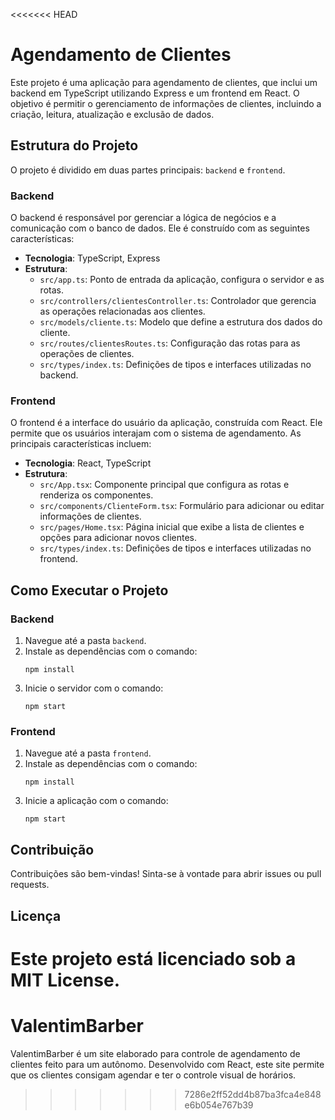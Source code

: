 <<<<<<< HEAD
# Agendamento de Clientes

Este projeto é uma aplicação para agendamento de clientes, que inclui um backend em TypeScript utilizando Express e um frontend em React. O objetivo é permitir o gerenciamento de informações de clientes, incluindo a criação, leitura, atualização e exclusão de dados.

## Estrutura do Projeto

O projeto é dividido em duas partes principais: `backend` e `frontend`.

### Backend

O backend é responsável por gerenciar a lógica de negócios e a comunicação com o banco de dados. Ele é construído com as seguintes características:

- **Tecnologia**: TypeScript, Express
- **Estrutura**:
  - `src/app.ts`: Ponto de entrada da aplicação, configura o servidor e as rotas.
  - `src/controllers/clientesController.ts`: Controlador que gerencia as operações relacionadas aos clientes.
  - `src/models/cliente.ts`: Modelo que define a estrutura dos dados do cliente.
  - `src/routes/clientesRoutes.ts`: Configuração das rotas para as operações de clientes.
  - `src/types/index.ts`: Definições de tipos e interfaces utilizadas no backend.

### Frontend

O frontend é a interface do usuário da aplicação, construída com React. Ele permite que os usuários interajam com o sistema de agendamento. As principais características incluem:

- **Tecnologia**: React, TypeScript
- **Estrutura**:
  - `src/App.tsx`: Componente principal que configura as rotas e renderiza os componentes.
  - `src/components/ClienteForm.tsx`: Formulário para adicionar ou editar informações de clientes.
  - `src/pages/Home.tsx`: Página inicial que exibe a lista de clientes e opções para adicionar novos clientes.
  - `src/types/index.ts`: Definições de tipos e interfaces utilizadas no frontend.

## Como Executar o Projeto

### Backend

1. Navegue até a pasta `backend`.
2. Instale as dependências com o comando:
   ```
   npm install
   ```
3. Inicie o servidor com o comando:
   ```
   npm start
   ```

### Frontend

1. Navegue até a pasta `frontend`.
2. Instale as dependências com o comando:
   ```
   npm install
   ```
3. Inicie a aplicação com o comando:
   ```
   npm start
   ```

## Contribuição

Contribuições são bem-vindas! Sinta-se à vontade para abrir issues ou pull requests.

## Licença

Este projeto está licenciado sob a MIT License.
=======
# ValentimBarber
ValentimBarber é um site elaborado para controle de agendamento de clientes feito para um autônomo. Desenvolvido com React, este site permite que os clientes consigam agendar e ter o controle visual de horários.
>>>>>>> 7286e2ff52dd4b87ba3fca4e848e6b054e767b39
